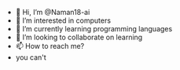 - 👋 Hi, I’m @Naman18-ai
- 👀 I’m interested in computers
- 🌱 I’m currently learning programming languages
- 💞️ I’m looking to collaborate on learning
- 📫 How to reach me?
- you can't

<!---
Naman18-ai/Naman18-ai is a ✨ special ✨ repository because its `README.md` (this file) appears on your GitHub profile.
You can click the Preview link to take a look at your changes.
--->
